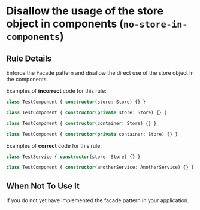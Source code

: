 # Disallow the usage of the store object in components (`no-store-in-components`)

## Rule Details

Enforce the Facade pattern and disallow the direct use of the store object in the components.

Examples of **incorrect** code for this rule:

```ts
class TestComponent { constructor(store: Store) {} }
```

```ts
class TestComponent { constructor(private store: Store) {} }
```

```ts
class TestComponent { constructor(container: Store) {} }
```

```ts
class TestComponent { constructor(private container: Store) {} }
```

Examples of **correct** code for this rule:

```ts
class TestService { constructor(store: Store) {} }
```

```ts
class TestComponent { constructor(anotherService: AnotherService) {} }
```

## When Not To Use It

If you do not yet have implemented the facade pattern in your application.

